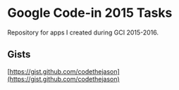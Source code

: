 # Google Code-in 2015 Tasks
Repository for apps I created during GCI 2015-2016.

## Gists
[https://gist.github.com/codethejason](https://gist.github.com/codethejason)